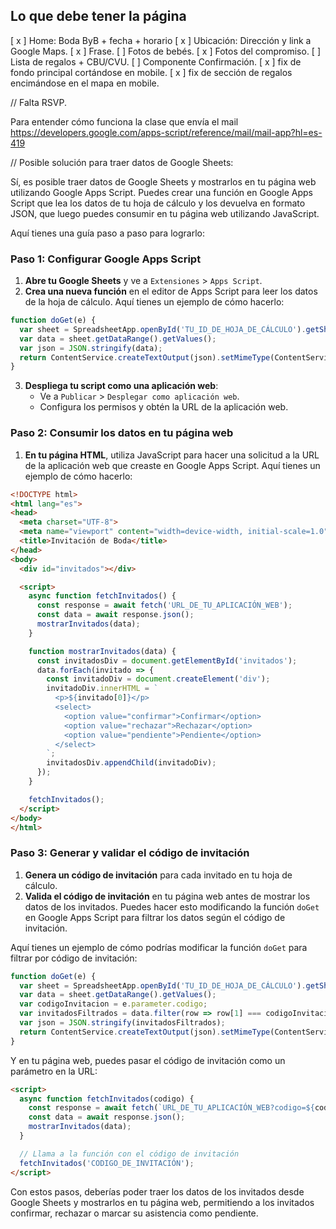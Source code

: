 ## Lo que debe tener la página
[ x ] Home: Boda ByB + fecha + horario
[ x ] Ubicación: Dirección y link a Google Maps.
[ x ] Frase.
[  ] Fotos de bebés.
[ x ] Fotos del compromiso.
[  ] Lista de regalos + CBU/CVU.
[  ] Componente Confirmación.
[ x ] fix de fondo principal cortándose en mobile.
[ x ] fix de sección de regalos encimándose en el mapa en mobile.

// Falta RSVP.

Para entender cómo funciona la clase que envía el mail
https://developers.google.com/apps-script/reference/mail/mail-app?hl=es-419

// Posible solución para traer datos de Google Sheets:

Sí, es posible traer datos de Google Sheets y mostrarlos en tu página web utilizando Google Apps Script. Puedes crear una función en Google Apps Script que lea los datos de tu hoja de cálculo y los devuelva en formato JSON, que luego puedes consumir en tu página web utilizando JavaScript.

Aquí tienes una guía paso a paso para lograrlo:

### Paso 1: Configurar Google Apps Script

1. **Abre tu Google Sheets** y ve a `Extensiones` > `Apps Script`.
2. **Crea una nueva función** en el editor de Apps Script para leer los datos de la hoja de cálculo. Aquí tienes un ejemplo de cómo hacerlo:

```javascript
function doGet(e) {
  var sheet = SpreadsheetApp.openById('TU_ID_DE_HOJA_DE_CÁLCULO').getSheetByName('NombreDeTuHoja');
  var data = sheet.getDataRange().getValues();
  var json = JSON.stringify(data);
  return ContentService.createTextOutput(json).setMimeType(ContentService.MimeType.JSON);
}
```

3. **Despliega tu script como una aplicación web**:
   - Ve a `Publicar` > `Desplegar como aplicación web`.
   - Configura los permisos y obtén la URL de la aplicación web.

### Paso 2: Consumir los datos en tu página web

1. **En tu página HTML**, utiliza JavaScript para hacer una solicitud a la URL de la aplicación web que creaste en Google Apps Script. Aquí tienes un ejemplo de cómo hacerlo:

```html
<!DOCTYPE html>
<html lang="es">
<head>
  <meta charset="UTF-8">
  <meta name="viewport" content="width=device-width, initial-scale=1.0">
  <title>Invitación de Boda</title>
</head>
<body>
  <div id="invitados"></div>

  <script>
    async function fetchInvitados() {
      const response = await fetch('URL_DE_TU_APLICACIÓN_WEB');
      const data = await response.json();
      mostrarInvitados(data);
    }

    function mostrarInvitados(data) {
      const invitadosDiv = document.getElementById('invitados');
      data.forEach(invitado => {
        const invitadoDiv = document.createElement('div');
        invitadoDiv.innerHTML = `
          <p>${invitado[0]}</p>
          <select>
            <option value="confirmar">Confirmar</option>
            <option value="rechazar">Rechazar</option>
            <option value="pendiente">Pendiente</option>
          </select>
        `;
        invitadosDiv.appendChild(invitadoDiv);
      });
    }

    fetchInvitados();
  </script>
</body>
</html>
```

### Paso 3: Generar y validar el código de invitación

1. **Genera un código de invitación** para cada invitado en tu hoja de cálculo.
2. **Valida el código de invitación** en tu página web antes de mostrar los datos de los invitados. Puedes hacer esto modificando la función `doGet` en Google Apps Script para filtrar los datos según el código de invitación.

Aquí tienes un ejemplo de cómo podrías modificar la función `doGet` para filtrar por código de invitación:

```javascript
function doGet(e) {
  var sheet = SpreadsheetApp.openById('TU_ID_DE_HOJA_DE_CÁLCULO').getSheetByName('NombreDeTuHoja');
  var data = sheet.getDataRange().getValues();
  var codigoInvitacion = e.parameter.codigo;
  var invitadosFiltrados = data.filter(row => row[1] === codigoInvitacion); // Suponiendo que el código de invitación está en la columna B
  var json = JSON.stringify(invitadosFiltrados);
  return ContentService.createTextOutput(json).setMimeType(ContentService.MimeType.JSON);
}
```

Y en tu página web, puedes pasar el código de invitación como un parámetro en la URL:

```html
<script>
  async function fetchInvitados(codigo) {
    const response = await fetch(`URL_DE_TU_APLICACIÓN_WEB?codigo=${codigo}`);
    const data = await response.json();
    mostrarInvitados(data);
  }

  // Llama a la función con el código de invitación
  fetchInvitados('CODIGO_DE_INVITACIÓN');
</script>
```

Con estos pasos, deberías poder traer los datos de los invitados desde Google Sheets y mostrarlos en tu página web, permitiendo a los invitados confirmar, rechazar o marcar su asistencia como pendiente.